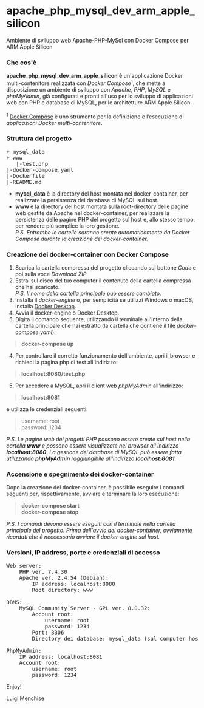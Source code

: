 # apache_php_mysql_dev_arm_apple_silicon
Ambiente di sviluppo web Apache-PHP-MySql con Docker Compose per ARM Apple Silicon

### Che cos'è
**apache_php_mysql_dev_arm_apple_silicon** è un'applicazione Docker multi-contenitore realizzata con *Docker Compose*<sup>1</sup>, che mette a disposizione un ambiente di sviluppo con *Apache*, *PHP*, *MySQL* e *phpMyAdmin*, già configurati e pronti all'uso per lo sviluppo di applicazioni web con PHP e database di MySQL, per le architetture ARM Apple Silicon.<br><br>
<sup>1</sup> [Docker Compose](https://docs.docker.com/compose/) è uno strumento per la definizione e l’esecuzione di *applicazioni Docker multi-contenitore*.

### Struttura del progetto
<pre>
+ mysql_data
+ www
   |-test.php
|-docker-compose.yaml
|-Dockerfile
|-README.md
</pre>

- **mysql_data** è la directory del host montata nel docker-container, per realizzare la persistenza dei database di MySQL sul host.<br>
- **www** è la directory del host montata sulla root-directory delle pagine web gestite da Apache nel docker-container, per realizzare la persistenza delle pagine PHP del progetto sul host e, allo stesso tempo, per rendere più semplice la loro gestione.<br>
*P.S. Entrambe le cartelle saranno create automaticamente da Docker Compose durante la creazione dei docker-container.*<br>

### Creazione dei docker-container con Docker Compose
1) Scarica la cartella compressa del progetto cliccando sul bottone *Code* e poi sulla voce *Download ZIP*.<br>
2) Estrai sul disco del tuo computer il contenuto della cartella compressa che hai scaricato.<br>
*P.S. Il nome della cartella principale può essere cambiato.*<br>
1) Installa il *docker-engine* o, per semplicità se utilizzi Windows o macOS, installa [Docker Desktop](https://www.docker.com/products/docker-desktop/).
2) Avvia il docker-engine o Docker Desktop.
3) Digita il comando seguente, utilizzando il terminale all'interno della cartella principale che hai estratto (la cartella che contiene il file *docker-compose.yaml*):<br>
> **docker-compose up**
4) Per controllare il corretto funzionamento dell'ambiente, apri il browser e richiedi la pagina php di test all'indirizzo:<br>
> **localhost:8080/test.php**
5) Per accedere a MySQL, apri il client web *phpMyAdmin* all'indirizzo:<br>
> **localhost:8081**<br>

e utilizza le credenziali seguenti:<br>

> username: root<br>
> password: 1234<br>

*P.S. Le pagine web dei progetti PHP possono essere create sul host nella cartella __www__ e possono essere visualizzate nel browser all'indirizzo __localhost:8080__. La gestione dei database di MySQL può essere fatta utilizzando __phpMyAdmin__ raggiungibile all'indirizzo __localhost:8081__.*

### Accensione e spegnimento dei docker-container
Dopo la creazione dei docker-container, è possibile eseguire i comandi seguenti per, rispettivamente, avviare e terminare la loro esecuzione:<br>
> **docker-compose start**<br>
> **docker-compose stop**<br>

*P.S. I comandi devono essere eseguiti con il terminale nella cartella principale del progetto. Prima dell'avvio dei docker-container, ovviamente ricordati che è neccessario avviare il docker-engine sul host.*<br>

### Versioni, IP address, porte e credenziali di accesso
<pre>
Web server:
    PHP ver. 7.4.30
    Apache ver. 2.4.54 (Debian):
        IP address: localhost:8080
        Root directory: www
        
DBMS:    
    MySQL Community Server - GPL ver. 8.0.32:
        Account root:
            username: root
            password: 1234
        Port: 3306
        Directory dei database: mysql_data (sul computer host)

PhpMyAdmin:
    IP address: localhost:8081
    Account root:
        username: root
        password: 1234
</pre>

Enjoy!

Luigi Menchise
